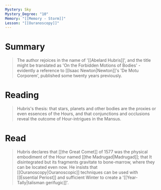 ```yaml
---
Mystery: Sky
Mystery_Degree: "10"
Memory: "[[Memory - Storm]]"
Lesson: "[[Ouranoscopy]]"
---
```

# Summary
>The author rejoices in the name of '[[Abelard Hubris]]', and the title might be translated as 'On the Forbidden Motions of Bodies' - evidently a reference to [[Isaac Newton|Newton]]'s 'De Motu Corporem', published some twenty years previously.
# Reading
>Hubris's thesis: that stars, planets and other bodies are the proxies or even essences of the Hours, and that conjunctions and occlusions reveal the outcome of Hour-intrigues in the Mansus.
# Read
>Hubris declares that [[the Great Comet]] of 1577 was the physical embodiment of the Hour named [[the Madrugad|Madrugad]]; that It disintegrated but its fragments gravitate to bone-marrow, where they can be located even now. He insists that [[Ouranoscopy|Ouranoscopic]] techniques can be used with [[Essential Periost]] and sufficient Winter to create a '[[Year-Tally|talisman gerifugic]]'.

